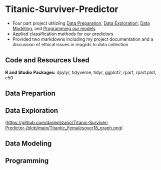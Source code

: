# Titanic-Surviver-Predictor

* Four part project utiliziing [Data Preparation](https://github.com/darienlizano/Titanic-Surviver-Predictor-/blob/main/Part_1_Data_Preparation.R), [Data Exploration](https://github.com/darienlizano/Titanic-Surviver-Predictor-/blob/main/Part_2_Data_Exploration.R), [Data Modeling](https://github.com/darienlizano/Titanic-Surviver-Predictor-/blob/main/Part_3_Data_Modelling.R), and [Programming our models](https://github.com/darienlizano/Titanic-Surviver-Predictor-/blob/main/Part_4_Programming.R)
* Applied classification methods for our predictors
* Provided two markdowns including my project documentation and a discussion of ethical issues in reagrds to data collection

## Code and Resources Used
**R and Studio**
**Packages:** dpylyr, tidyverse, tidyr, ggplot2, rpart, rpart.plot, c50

## Data Prepartion 

## Data Exploration

(https://github.com/darienlizano/Titanic-Surviver-Predictor-/blob/main/Titantic_Femalesover18_graph.png)

## Data Modeling

## Programming
